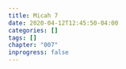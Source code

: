 ```yaml
---
title: Micah 7
date: 2020-04-12T12:45:50-04:00
categories: []
tags: []
chapter: "007"
inprogress: false
---
```


